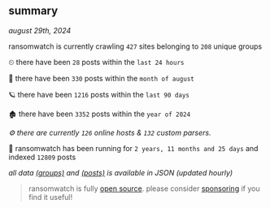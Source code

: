 
## summary
_august 29th, 2024_

ransomwatch is currently crawling `427` sites belonging to `208` unique groups

⏲ there have been `28` posts within the `last 24 hours`

🦈 there have been `330` posts within the `month of august`

🪐 there have been `1216` posts within the `last 90 days`

🏚 there have been `3352` posts within the `year of 2024`

_⚙️ there are currently `126` online hosts & `132` custom parsers._

🦕 ransomwatch has been running for `2 years, 11 months and 25 days` and indexed `12809` posts

_all data  [(groups)](http://ransomwhat.telemetry.ltd/groups) and [(posts)](http://ransomwhat.telemetry.ltd/posts) is available in JSON (updated hourly)_

> ransomwatch is fully [open source](https://github.com/joshhighet/ransomwatch#ransomwatch--). please consider [sponsoring](https://github.com/sponsors/joshhighet) if you find it useful!
